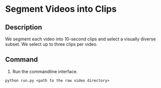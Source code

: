 # Segment Videos into Clips

## Description

We segment each video into 10-second clips and select a visually diverse subset.
We select up to three clips per video.

## Command

1. Run the commandline interface.

`python run.py <path to the raw video directory>`
